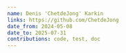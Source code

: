 ```yaml
---
name: Denis 'ChetdeJong' Karkin
links: https://github.com/ChetdeJong
date_from: 2024-05-08
date_to: 2025-07-31
contributions: code, test, doc
---
```

